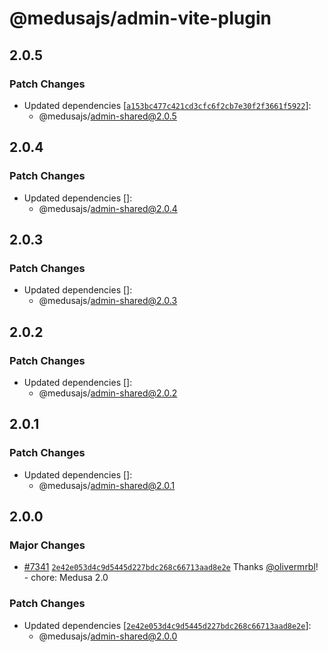 # @medusajs/admin-vite-plugin

## 2.0.5

### Patch Changes

- Updated dependencies [[`a153bc477c421cd3cfc6f2cb7e30f2f3661f5922`](https://github.com/medusajs/medusa/commit/a153bc477c421cd3cfc6f2cb7e30f2f3661f5922)]:
  - @medusajs/admin-shared@2.0.5

## 2.0.4

### Patch Changes

- Updated dependencies []:
  - @medusajs/admin-shared@2.0.4

## 2.0.3

### Patch Changes

- Updated dependencies []:
  - @medusajs/admin-shared@2.0.3

## 2.0.2

### Patch Changes

- Updated dependencies []:
  - @medusajs/admin-shared@2.0.2

## 2.0.1

### Patch Changes

- Updated dependencies []:
  - @medusajs/admin-shared@2.0.1

## 2.0.0

### Major Changes

- [#7341](https://github.com/medusajs/medusa/pull/7341) [`2e42e053d4c9d5445d227bdc268c66713aad8e2e`](https://github.com/medusajs/medusa/commit/2e42e053d4c9d5445d227bdc268c66713aad8e2e) Thanks [@olivermrbl](https://github.com/olivermrbl)! - chore: Medusa 2.0

### Patch Changes

- Updated dependencies [[`2e42e053d4c9d5445d227bdc268c66713aad8e2e`](https://github.com/medusajs/medusa/commit/2e42e053d4c9d5445d227bdc268c66713aad8e2e)]:
  - @medusajs/admin-shared@2.0.0
